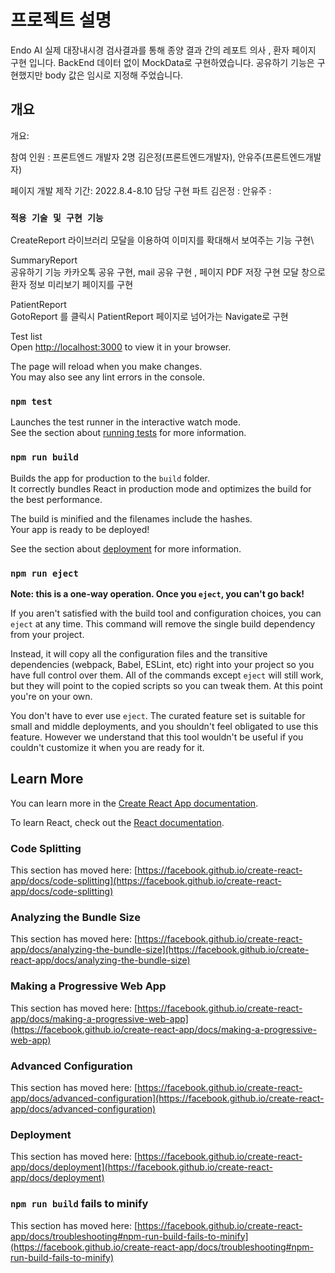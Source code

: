 # 프로젝트 설명 

Endo AI 실제  대장내시경 검사결과를 통해 종양 결과 간의 레포트 의사 , 환자 페이지 구현 입니다.
BackEnd 데이터 없이 MockData로 구현하였습니다.
공유하기 기능은 구현했지만 body 값은 임시로 지정해 주었습니다.

## 개요

개요:

참여 인원 : 프론트엔드 개발자 2명 
김은정(프론트엔드개발자), 안유주(프론트엔드개발자)


페이지 개발 제작 기간: 2022.8.4-8.10
담당 구현 파트
김은정 :
안유주 : 

### `적용 기술 및 구현 기능 `




CreateReport  라이브러리 모달을 이용하여 이미지를 확대해서 보여주는 기능 구현\


SummaryReport \
공유하기 기능 카카오톡 공유 구현, mail 공유 구현 , 페이지 PDF 저장 구현
모달 창으로 환자 정보 미리보기 페이지를 구현

PatientReport  \
GotoReport 를 클릭시 PatientReport 페이지로 넘어가는 Navigate로 구현 

Test list \
Open [http://localhost:3000](http://localhost:3000) to view it in your browser.

The page will reload when you make changes.\
You may also see any lint errors in the console.

### `npm test`

Launches the test runner in the interactive watch mode.\
See the section about [running tests](https://facebook.github.io/create-react-app/docs/running-tests) for more information.

### `npm run build`

Builds the app for production to the `build` folder.\
It correctly bundles React in production mode and optimizes the build for the best performance.

The build is minified and the filenames include the hashes.\
Your app is ready to be deployed!

See the section about [deployment](https://facebook.github.io/create-react-app/docs/deployment) for more information.

### `npm run eject`

**Note: this is a one-way operation. Once you `eject`, you can't go back!**

If you aren't satisfied with the build tool and configuration choices, you can `eject` at any time. This command will remove the single build dependency from your project.

Instead, it will copy all the configuration files and the transitive dependencies (webpack, Babel, ESLint, etc) right into your project so you have full control over them. All of the commands except `eject` will still work, but they will point to the copied scripts so you can tweak them. At this point you're on your own.

You don't have to ever use `eject`. The curated feature set is suitable for small and middle deployments, and you shouldn't feel obligated to use this feature. However we understand that this tool wouldn't be useful if you couldn't customize it when you are ready for it.

## Learn More

You can learn more in the [Create React App documentation](https://facebook.github.io/create-react-app/docs/getting-started).

To learn React, check out the [React documentation](https://reactjs.org/).

### Code Splitting

This section has moved here: [https://facebook.github.io/create-react-app/docs/code-splitting](https://facebook.github.io/create-react-app/docs/code-splitting)

### Analyzing the Bundle Size

This section has moved here: [https://facebook.github.io/create-react-app/docs/analyzing-the-bundle-size](https://facebook.github.io/create-react-app/docs/analyzing-the-bundle-size)

### Making a Progressive Web App

This section has moved here: [https://facebook.github.io/create-react-app/docs/making-a-progressive-web-app](https://facebook.github.io/create-react-app/docs/making-a-progressive-web-app)

### Advanced Configuration

This section has moved here: [https://facebook.github.io/create-react-app/docs/advanced-configuration](https://facebook.github.io/create-react-app/docs/advanced-configuration)

### Deployment

This section has moved here: [https://facebook.github.io/create-react-app/docs/deployment](https://facebook.github.io/create-react-app/docs/deployment)

### `npm run build` fails to minify

This section has moved here: [https://facebook.github.io/create-react-app/docs/troubleshooting#npm-run-build-fails-to-minify](https://facebook.github.io/create-react-app/docs/troubleshooting#npm-run-build-fails-to-minify)
